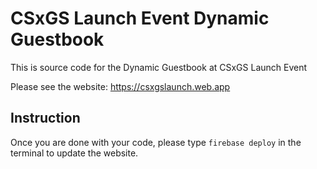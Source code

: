 # CSxGS Launch Event Dynamic Guestbook

This is source code for the Dynamic Guestbook at CSxGS Launch Event

Please see the website: https://csxgslaunch.web.app

## Instruction

Once you are done with your code, please type `firebase deploy` in the terminal to update the website.